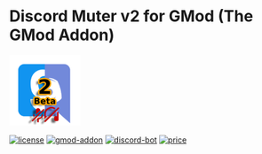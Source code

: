 # Discord Muter v2 for GMod (The GMod Addon)
![Icon](https://raw.githubusercontent.com/manix84/discord_gmod_addon_v2/main/images/icon/icon_x128.png)

[![license](https://img.shields.io/github/license/manix84/discord_gmod_addon.svg)](LICENSE)
[![gmod-addon](https://img.shields.io/badge/gmod-addon-_.svg?colorB=1194EF)](https://wiki.garrysmod.com)
[![discord-bot](https://img.shields.io/badge/discord-bot-_.svg?colorB=8C9EFF)](https://discord.js.org)
[![price](https://img.shields.io/badge/price-free-brightgreen.svg)](FREE)
